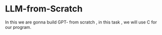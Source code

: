 # LLM-from-Scratch
In this we are gonna build GPT- from scratch , in this task , we will use C for our program.